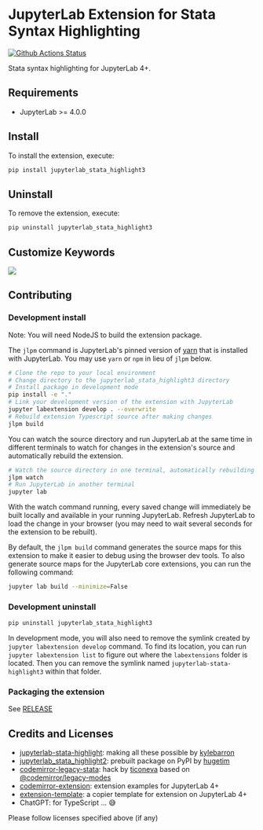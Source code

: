 # JupyterLab Extension for Stata Syntax Highlighting

[![Github Actions Status](https://github.com/lutherbu/jupyterlab_stata_highlight3/workflows/Build/badge.svg)](https://github.com/lutherbu/jupyterlab_stata_highlight3/actions/workflows/build.yml)

Stata syntax highlighting for JupyterLab 4+.

## Requirements

- JupyterLab >= 4.0.0

## Install

To install the extension, execute:

```bash
pip install jupyterlab_stata_highlight3
```

## Uninstall

To remove the extension, execute:

```bash
pip uninstall jupyterlab_stata_highlight3
```

## Customize Keywords

![](preview.jpeg)

## Contributing

### Development install

Note: You will need NodeJS to build the extension package.

The `jlpm` command is JupyterLab's pinned version of
[yarn](https://yarnpkg.com/) that is installed with JupyterLab. You may use
`yarn` or `npm` in lieu of `jlpm` below.

```bash
# Clone the repo to your local environment
# Change directory to the jupyterlab_stata_highlight3 directory
# Install package in development mode
pip install -e "."
# Link your development version of the extension with JupyterLab
jupyter labextension develop . --overwrite
# Rebuild extension Typescript source after making changes
jlpm build
```

You can watch the source directory and run JupyterLab at the same time in different terminals to watch for changes in the extension's source and automatically rebuild the extension.

```bash
# Watch the source directory in one terminal, automatically rebuilding when needed
jlpm watch
# Run JupyterLab in another terminal
jupyter lab
```

With the watch command running, every saved change will immediately be built locally and available in your running JupyterLab. Refresh JupyterLab to load the change in your browser (you may need to wait several seconds for the extension to be rebuilt).

By default, the `jlpm build` command generates the source maps for this extension to make it easier to debug using the browser dev tools. To also generate source maps for the JupyterLab core extensions, you can run the following command:

```bash
jupyter lab build --minimize=False
```

### Development uninstall

```bash
pip uninstall jupyterlab_stata_highlight3
```

In development mode, you will also need to remove the symlink created by `jupyter labextension develop`
command. To find its location, you can run `jupyter labextension list` to figure out where the `labextensions`
folder is located. Then you can remove the symlink named `jupyterlab-stata-highlight3` within that folder.

### Packaging the extension

See [RELEASE](RELEASE.md)

## Credits and Licenses

- [jupyterlab-stata-highlight](https://github.com/kylebarron/jupyterlab-stata-highlight/): making all these possible by [kylebarron](https://github.com/kylebarron)
- [jupyterlab_stata_highlight2](https://github.com/hugetim/jupyterlab_stata_highlight2): prebuilt package on PyPI by [hugetim](https://github.com/hugetim)
- [codemirror-legacy-stata](https://github.com/ticoneva/codemirror-legacy-stata): hack by [ticoneva](https://github.com/ticoneva) based on [@codemirror/legacy-modes](https://github.com/codemirror/legacy-modes)
- [codemirror-extension](https://github.com/lutherbu/extension-examples/tree/main/codemirror-extension): extension examples for JupyterLab 4+
- [extension-template](https://github.com/jupyterlab/extension-template): a copier template for extension on JupyterLab 4+
- ChatGPT: for TypeScript ... :sweat_smile:

Please follow licenses specified above (if any)
